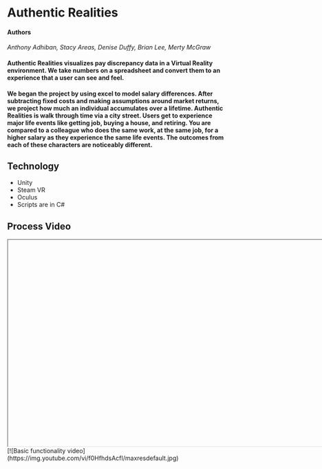 # Authentic Realities

#### Authors
*Anthony Adhiban, Stacy Areas, Denise Duffy, Brian Lee, Merty McGraw*

#### Authentic Realities visualizes pay discrepancy data in a Virtual Reality environment. We take numbers on a spreadsheet and convert them to an experience that a user can see and feel.

#### We began the project by using excel to model salary differences. After subtracting fixed costs and making assumptions around market returns, we project how much an individual accumulates over a lifetime. Authentic Realities is walk through time via a city street. Users get to experience major life events like getting job, buying a house, and retiring. You are compared to a colleague who does the same work, at the same job, for a higher salary as they experience the same life events. The outcomes from each of these characters are noticeably different.  

## Technology
* Unity
* Steam VR
* Oculus
* Scripts are in C#

## Process Video
<iframe width="854" height="480" scr="https://youtu.be/f0HfhdsAcfI"> </iframe>
[![Basic functionality video](https://img.youtube.com/vi/f0HfhdsAcfI/maxresdefault.jpg)
